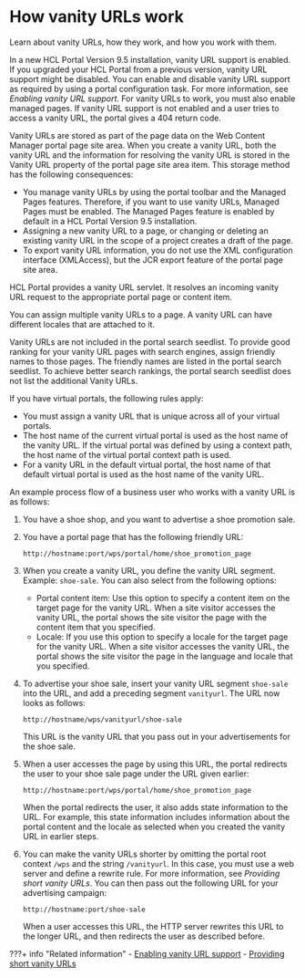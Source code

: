 # How vanity URLs work

Learn about vanity URLs, how they work, and how you work with them.

In a new HCL Portal Version 9.5 installation, vanity URL support is enabled. If you upgraded your HCL Portal from a previous version, vanity URL support might be disabled. You can enable and disable vanity URL support as required by using a portal configuration task. For more information, see *Enabling vanity URL support*. For vanity URLs to work, you must also enable managed pages. If vanity URL support is not enabled and a user tries to access a vanity URL, the portal gives a 404 return code.

Vanity URLs are stored as part of the page data on the Web Content Manager portal page site area. When you create a vanity URL, both the vanity URL and the information for resolving the vanity URL is stored in the Vanity URL property of the portal page site area item. This storage method has the following consequences:

-   You manage vanity URLs by using the portal toolbar and the Managed Pages features. Therefore, if you want to use vanity URLs, Managed Pages must be enabled. The Managed Pages feature is enabled by default in a HCL Portal Version 9.5 installation. 
-   Assigning a new vanity URL to a page, or changing or deleting an existing vanity URL in the scope of a project creates a draft of the page.
-   To export vanity URL information, you do not use the XML configuration interface \(XMLAccess\), but the JCR export feature of the portal page site area.

HCL Portal provides a vanity URL servlet. It resolves an incoming vanity URL request to the appropriate portal page or content item.

You can assign multiple vanity URLs to a page. A vanity URL can have different locales that are attached to it.

Vanity URLs are not included in the portal search seedlist. To provide good ranking for your vanity URL pages with search engines, assign friendly names to those pages. The friendly names are listed in the portal search seedlist. To achieve better search rankings, the portal search seedlist does not list the additional Vanity URLs.

If you have virtual portals, the following rules apply:

-   You must assign a vanity URL that is unique across all of your virtual portals.
-   The host name of the current virtual portal is used as the host name of the vanity URL. If the virtual portal was defined by using a context path, the host name of the virtual portal context path is used.
-   For a vanity URL in the default virtual portal, the host name of that default virtual portal is used as the host name of the vanity URL.

An example process flow of a business user who works with a vanity URL is as follows:

1.  You have a shoe shop, and you want to advertise a shoe promotion sale.
2.  You have a portal page that has the following friendly URL:

    ```
    http://hostname:port/wps/portal/home/shoe_promotion_page
    ```

3.  When you create a vanity URL, you define the vanity URL segment. Example: `shoe-sale`. You can also select from the following options:
    -   Portal content item: Use this option to specify a content item on the target page for the vanity URL. When a site visitor accesses the vanity URL, the portal shows the site visitor the page with the content item that you specified.
    -   Locale: If you use this option to specify a locale for the target page for the vanity URL. When a site visitor accesses the vanity URL, the portal shows the site visitor the page in the language and locale that you specified.
4.  To advertise your shoe sale, insert your vanity URL segment `shoe-sale` into the URL, and add a preceding segment `vanityurl`. The URL now looks as follows:

    ```
    http://hostname/wps/vanityurl/shoe-sale
    
    ```

    This URL is the vanity URL that you pass out in your advertisements for the shoe sale.

5.  When a user accesses the page by using this URL, the portal redirects the user to your shoe sale page under the URL given earlier:

    ```
    http://hostname:port/wps/portal/home/shoe_promotion_page
    ```

    When the portal redirects the user, it also adds state information to the URL. For example, this state information includes information about the portal content and the locale as selected when you created the vanity URL in earlier steps.

6.  You can make the vanity URLs shorter by omitting the portal root context `/wps` and the string `/vanityurl`. In this case, you must use a web server and define a rewrite rule. For more information, see *Providing short vanity URLs*. You can then pass out the following URL for your advertising campaign:

    ```
    http://hostname:port/shoe-sale
    ```

    When a user accesses this URL, the HTTP server rewrites this URL to the longer URL, and then redirects the user as described before.



???+ info "Related information"
    - [Enabling vanity URL support](../vanity_url/adm_vanity_url/van_url_cfgtsk_enable_vus.md)
    - [Providing short vanity URLs](../vanity_url/adm_vanity_url/van_url_short.md)

